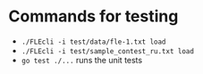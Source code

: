 # Commands for testing

* `./FLEcli -i test/data/fle-1.txt load`
* `./FLEcli -i test/sample_contest_ru.txt load`
* `go test ./...` runs the unit tests